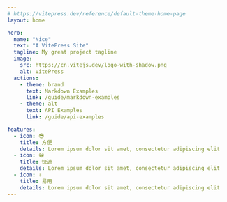 ```yaml
---
# https://vitepress.dev/reference/default-theme-home-page
layout: home

hero:
  name: "Nice"
  text: "A VitePress Site"
  tagline: My great project tagline
  image:
    src: https://cn.vitejs.dev/logo-with-shadow.png
    alt: VitePress
  actions:
    - theme: brand
      text: Markdown Examples
      link: /guide/markdown-examples
    - theme: alt
      text: API Examples
      link: /guide/api-examples

features:
  - icon: 😎
    title: 方便
    details: Lorem ipsum dolor sit amet, consectetur adipiscing elit
  - icon: 😁
    title: 快速
    details: Lorem ipsum dolor sit amet, consectetur adipiscing elit
  - icon: ✌️
    title: 易用
    details: Lorem ipsum dolor sit amet, consectetur adipiscing elit
---
```



<style>
:root {
  --vp-home-hero-name-color: transparent;

  --vp-home-hero-name-background: -webkit-linear-gradient(120deg, #bd34fe 30%, #41d1ff);

  --vp-home-hero-image-background-image: linear-gradient(-45deg, #bd34fe 50%, #47caff 50%);

  --vp-home-hero-image-filter: blur(14px);
}

@media (min-width: 640px) {
  :root {
    --vp-home-hero-image-filter: blur(56px);
  }
}

@media (min-width: 960px) {
  :root {
    --vp-home-hero-image-filter: blur(68px);
  }
}
</style>